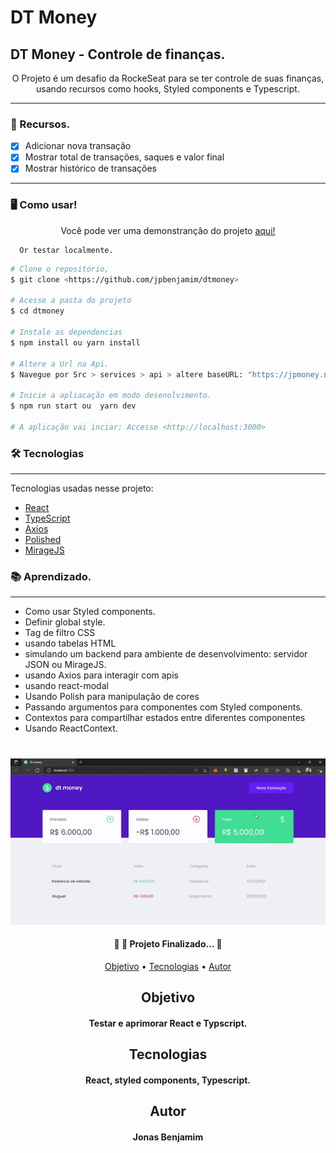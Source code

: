 # DT Money

## DT Money - Controle de finanças.
<p align="center">O Projeto é um desafio da RockeSeat para se ter controle de suas finanças, usando recursos como hooks, Styled components e Typescript.</p>

---
### 🎈 Recursos.
- [x] Adicionar nova transação
- [x] Mostrar total de transações, saques e valor final
- [x] Mostrar histórico de transações </p>

---

### 🖥 Como usar!

<p align="center"> Você pode ver uma demonstranção do projeto <a href="https://jpmoney.netlify.app/"> aqui! <a/>
	
	  Or testar localmente.
  ```bash
# Clone o repositório,
$ git clone <https://github.com/jpbenjamim/dtmoney>

# Acesse a pasta do projeto
$ cd dtmoney

# Instale as dependencias
$ npm install ou yarn install
	
# Altere a Url na Api.
$ Navegue por Src > services > api > altere baseURL: "https://jpmoney.netlify.app/api", para baseURL: "http://localhost:3000/api",

# Inicie a apliacação em modo desenolvimento.
$ npm run start ou  yarn dev 

# A aplicação vai inciar: Accesse <http://localhost:3000>
```                                                                                                              
                                                                                                                 
### 🛠 Tecnologias
---
Tecnologias usadas nesse projeto:

- [React](https://pt-br.reactjs.org/)
- [TypeScript](https://www.typescriptlang.org/)
- [Axios](https://axios-http.com/)
- [Polished](https://polished.js.org/)
- [MirageJS](https://miragejs.com/)                                                                                                                 
                         
### 📚 Aprendizado.
---
- Como usar Styled components.
- Definir global style.
- Tag de filtro CSS
- usando tabelas HTML
- simulando um backend para ambiente de desenvolvimento: servidor JSON ou MirageJS.
- usando Axios para interagir com apis
- usando react-modal
- Usando Polish para manipulação de cores
- Passando argumentos para componentes com Styled components.
- Contextos para compartilhar estados entre diferentes componentes
- Usando ReactContext.

# 
<div align="center">	
<img  alt="gif dt money" title="dt money" src="/src/toreadme//ezgif.com-gif-maker.gif" />
  <div/>

<h4 align="center"> 
	🚧 🚀 Projeto Finalizado...  🚧
  </h4>



<p align="center">
 <a href="#objetivo">Objetivo</a> • 
 <a href="#tecnologias">Tecnologias</a> •  
 <a href="#autor">Autor</a>
</p>


  
  ## Objetivo 
  
  #### Testar e aprimorar React e Typscript.
  
  ## Tecnologias
  
  #### React, styled components, Typescript.
  
  ## Autor
  
  #### Jonas Benjamim
  


